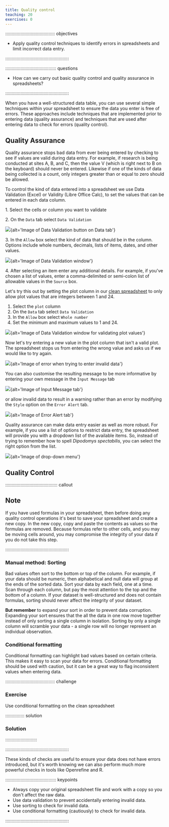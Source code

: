 ```yaml
---
title: Quality control
teaching: 20
exercises: 0
---
```


::::::::::::::::::::::::::::::::::::::: objectives

- Apply quality control techniques to identify errors in spreadsheets and limit incorrect data entry.

::::::::::::::::::::::::::::::::::::::::::::::::::

:::::::::::::::::::::::::::::::::::::::: questions

- How can we carry out basic quality control and quality assurance in spreadsheets?

::::::::::::::::::::::::::::::::::::::::::::::::::

When you have a well-structured data table, you can use several simple
techniques within your spreadsheet to ensure the data you enter is
free of errors. These approaches include techniques that are
implemented prior to entering data (quality assurance) and
techniques that are used after entering data to check for errors
(quality control).

## Quality Assurance

Quality assurance stops bad data from ever being entered by checking to see if
values are valid during data entry. For example, if research is being conducted
at sites A, B, and C, then the value V (which is right next to B on the
keyboard) should never be entered. Likewise if one of the kinds of data being
collected is a count, only integers greater than or equal to zero should be
allowed.

To control the kind of data entered into a spreadsheet we use Data Validation
(Excel) or Validity (Libre Office Calc), to set the values that can be entered
in each data column.

1\. Select the cells or column you want to validate

2\. On the `Data` tab select `Data Validation`

![](fig/data_validation.png){alt='Image of Data Validation button on Data tab'}

3\. In the `Allow` box select the kind of data that should be in the
column. Options include whole numbers, decimals, lists of items, dates, and
other values.

![](fig/data_validation_window.png){alt='Image of Data Validation window'}

4\. After selecting an item enter any additional details. For example, if you've
chosen a list of values, enter a comma-delimited or semi-colon list of allowable
values in the `Source` box.

Let's try this out by setting the plot column in our [clean spreadsheet](data/survey_data_spreadsheet_clean.csv) to only allow
plot values that are integers between 1 and 24.

1. Select the `plot` column
2. On the `Data` tab select `Data Validation`
3. In the `Allow` box select `Whole number`
4. Set the minimum and maximum values to 1 and 24.

![](fig/plot_validation.png){alt='Image of Data Validation window for validating plot values'}

Now let's try entering a new value in the plot column that isn't a valid
plot. The spreadsheet stops us from entering the wrong value and asks us if we
would like to try again.

![](fig/invalid_value.png){alt='Image of error when trying to enter invalid data'}

You can also customise the resulting message to be more informative by entering
your own message in the `Input Message` tab

![](fig/input_message.png){alt='Image of Input Message tab'}

or allow invalid data to result in a warning rather than an error by modifying the `Style`
option on the `Error Alert` tab.

![](fig/error_alert.png){alt='Image of Error Alert tab'}

Quality assurance can make data entry easier as well as more robust. For
example, if you use a list of options to restrict data entry, the spreadsheet
will provide you with a dropdown list of the available items. So, instead of
trying to remember how to spell *Dipodomys spectabilis*, you can select the
right option from the list.

![](fig/drop_down_list2.png){alt='Image of drop-down menu'}

## Quality Control

:::::::::::::::::::::::::::::::::::::::::  callout

## Note

If you have used formulas in your spreadsheet, then before doing any quality control operations it's best to save your spreadsheet and create a new copy. In the new copy, copy and paste the contents as values so the formulas are removed. Because formulas refer to other cells, and you may be moving cells around, you may compromise the integrity of your data if you do not take this step.
  

::::::::::::::::::::::::::::::::::::::::::::::::::

### Manual method: Sorting

Bad values often sort to the bottom or top of the column. For example, if your data should be numeric, then alphabetical and null data will group at the ends of the sorted data. Sort your data by each field, one at a time. Scan through each column, but pay the most attention to the top and the bottom of a column. If your dataset is well-structured and does not contain formulas, sorting should never affect the integrity of your dataset.

**But remember** to expand your sort in order to prevent data corruption. Expanding your sort ensures that the all the data in one row move together instead of only sorting a single column in isolation. Sorting by only a single column will scramble your data - a single row will no longer represent an individual observation.

### Conditional formatting

Conditional formatting can highlight bad values based on certain criteria. This makes it easy to scan your data for errors. Conditional formatting should be used with caution, but it can be a great way to flag inconsistent values when entering data.

:::::::::::::::::::::::::::::::::::::::  challenge

### Exercise

Use conditional formatting on the clean spreadsheet

:::::::::::::::  solution

### Solution


:::::::::::::::::::::::::

::::::::::::::::::::::::::::::::::::::::::::::::::

These kinds of checks are useful to ensure your data does not have errors introduced, but it's worth knowing we can also perform much more powerful checks in tools like Openrefine and R.

:::::::::::::::::::::::::::::::::::::::: keypoints

- Always copy your original spreadsheet file and work with a copy so you don't affect the raw data.
- Use data validation to prevent accidentally entering invalid data.
- Use sorting to check for invalid data.
- Use conditional formatting (cautiously) to check for invalid data.

::::::::::::::::::::::::::::::::::::::::::::::::::


